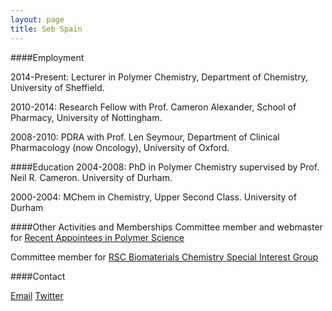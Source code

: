 ```yaml
---
layout: page
title: Seb Spain
---
```


####Employment

2014-Present: Lecturer in Polymer Chemistry, Department of Chemistry, University of Sheffield.

2010-2014: Research Fellow with Prof. Cameron Alexander, School of Pharmacy, University of Nottingham.

2008-2010: PDRA with Prof. Len Seymour, Department of Clinical Pharmacology (now Oncology), University of Oxford.

####Education
2004-2008: PhD in Polymer Chemistry supervised by Prof. Neil R. Cameron. University of Durham.

2000-2004: MChem in Chemistry, Upper Second Class. University of Durham

####Other Activities and Memberships
Committee member and webmaster for [Recent Appointees in Polymer Science](http://www.raps.org.uk)

Committee member for [RSC Biomaterials Chemistry Special Interest Group](http://www.rsc.org/Membership/Networking/InterestGroups/Biomaterials/index.asp)

####Contact

<a href="mailto:seb@spain-lab.co.uk" class="button">Email</a>
<a href="https://twitter.com/sebspain" class="button">Twitter</a>
